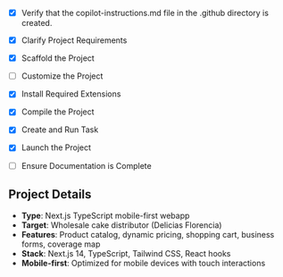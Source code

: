 <!-- Use this file to provide workspace-specific custom instructions to Copilot. For more details, visit https://code.visualstudio.com/docs/copilot/copilot-customization#_use-a-githubcopilotinstructionsmd-file -->
- [x] Verify that the copilot-instructions.md file in the .github directory is created.

- [x] Clarify Project Requirements
	<!-- Next.js TypeScript project for Delicias Florencia mobile-first wholesale cake distributor webapp -->

- [x] Scaffold the Project
	<!-- Create Next.js project structure with TypeScript, Tailwind CSS, and mobile-optimized configuration -->

- [ ] Customize the Project
	<!-- Implement product catalog, pricing tiers, shopping cart, contact form, coverage map, and mobile optimizations -->

- [x] Install Required Extensions
	<!-- Install Next.js and React development extensions -->

- [x] Compile the Project
	<!-- Install dependencies and resolve any compilation issues -->

- [x] Create and Run Task
	<!-- Create development server task for Next.js -->

- [x] Launch the Project
	<!-- Start development server and open in browser -->

- [ ] Ensure Documentation is Complete
	<!-- Verify README.md and cleanup instructions -->

## Project Details
- **Type**: Next.js TypeScript mobile-first webapp
- **Target**: Wholesale cake distributor (Delicias Florencia)
- **Features**: Product catalog, dynamic pricing, shopping cart, business forms, coverage map
- **Stack**: Next.js 14, TypeScript, Tailwind CSS, React hooks
- **Mobile-first**: Optimized for mobile devices with touch interactions